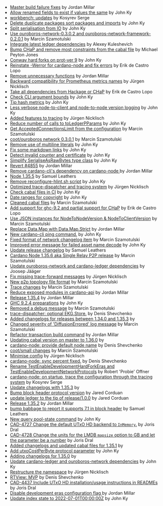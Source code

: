 - [Master build failure fixes](https://github.com/input-output-hk/cardano-node/pull/5115) by Jordan Millar
- [Allow renamed fields to exist if values the same](https://github.com/input-output-hk/cardano-node/pull/5106) by John Ky
- [workbench: updates](https://github.com/input-output-hk/cardano-node/pull/5091) by Kosyrev Serge
- [Delete duplicate packages sort packages and imports](https://github.com/input-output-hk/cardano-node/pull/5084) by John Ky
- [Split serialisation from IO](https://github.com/input-output-hk/cardano-node/pull/5049) by John Ky
- [Use ouroboros-network-0.3.0.2 and ouroboros-network-framework-0.2.0.1](https://github.com/input-output-hk/cardano-node/pull/5018) by Marcin Szamotulski
- [Integrate latest ledger dependencies](https://github.com/input-output-hk/cardano-node/pull/5013) by Alexey Kuleshevich
- [Bump CHaP and remove most constraints from the cabal file](https://github.com/input-output-hk/cardano-node/pull/5012) by Michael Peyton Jones
- [Conway hard forks on prot-ver 9](https://github.com/input-output-hk/cardano-node/pull/4988) by John Ky
- [Reinstate -Werror for cardano-node and fix errors](https://github.com/input-output-hk/cardano-node/pull/4968) by Erik de Castro Lopo
- [Remove unnecessary functions](https://github.com/input-output-hk/cardano-node/pull/4967) by Jordan Millar
- [Backward compatibility for Prometheus metrics names](https://github.com/input-output-hk/cardano-node/pull/4955) by Jürgen Nicklisch
- [Take all dependencies from Hackage or CHaP](https://github.com/input-output-hk/cardano-node/pull/4921) by Erik de Castro Lopo
- [Check CLI argument bounds](https://github.com/input-output-hk/cardano-node/pull/4919) by John Ky
- [Tip hash metrics](https://github.com/input-output-hk/cardano-node/pull/4915) by John Ky
- [Less verbose node-to-client and node-to-node version logging](https://github.com/input-output-hk/cardano-node/pull/4911) by John Ky
- [Added features to tracing](https://github.com/input-output-hk/cardano-node/pull/4908) by Jürgen Nicklisch
- [Reduce number of calls to toLedgerPParams](https://github.com/input-output-hk/cardano-node/pull/4903) by John Ky
- [Get AcceptedConnectionsLimit from the configuration](https://github.com/input-output-hk/cardano-node/pull/4902) by Marcin Szamotulski
- [coot/ouroboros network 0.3.0.1](https://github.com/input-output-hk/cardano-node/pull/4891) by Marcin Szamotulski
- [Remove use of multiline literals](https://github.com/input-output-hk/cardano-node/pull/4889) by John Ky
- [Fix some markdown links](https://github.com/input-output-hk/cardano-node/pull/4882) by John Ky
- [Detect invalid counter and certificate](https://github.com/input-output-hk/cardano-node/pull/4880) by John Ky
- [Simplify SerialiseAsRawBytes type class](https://github.com/input-output-hk/cardano-node/pull/4876) by John Ky
- [Revert #4855](https://github.com/input-output-hk/cardano-node/pull/4870) by Jordan Millar
- [Remove cardano-cli's dependency on cardano-node ](https://github.com/input-output-hk/cardano-node/pull/4855) by Jordan Millar
- [Node 1.35.5](https://github.com/input-output-hk/cardano-node/pull/4851) by Samuel Leathers
- [Remove reconfigure-hlint.sh script](https://github.com/input-output-hk/cardano-node/pull/4838) by John Ky
- [Optimized trace-dispatcher and tracing system](https://github.com/input-output-hk/cardano-node/pull/4811) by Jürgen Nicklisch
- [Check cabal files in CI](https://github.com/input-output-hk/cardano-node/pull/4766) by John Ky
- [Date ranges for copyright](https://github.com/input-output-hk/cardano-node/pull/4755) by John Ky
- [Cleaned cabal files](https://github.com/input-output-hk/cardano-node/pull/4710) by Marcin Szamotulski
- [Add support for ghc-9.2 and partial support for CHaP](https://github.com/input-output-hk/cardano-node/pull/4701) by Erik de Castro Lopo
- [Use JSON instances for NodeToNodeVersion & NodeToClientVersion](https://github.com/input-output-hk/cardano-node/pull/4691) by Marcin Szamotulski
- [Replace Data.Map with Data.Map.Strict](https://github.com/input-output-hk/cardano-node/pull/4675) by Jordan Millar
- [New cardano-cli ping command.](https://github.com/input-output-hk/cardano-node/pull/4664) by John Ky
- [Fixed format of network changelog item](https://github.com/input-output-hk/cardano-node/pull/4651) by Marcin Szamotulski
- [Improved error message for failed asset name decode](https://github.com/input-output-hk/cardano-node/pull/4626) by John Ky
- [Update release changelog](https://github.com/input-output-hk/cardano-node/pull/4618) by Samuel Leathers
- [Cardano Node 1.35.6 aka Single Relay P2P release](https://github.com/input-output-hk/cardano-node/pull/4612) by Marcin Szamotulski
- [Update ouroboros-network and cardano-ledger dependencies](https://github.com/input-output-hk/cardano-node/pull/4608) by Joosep Jääger
- [Fix missing trace-forward messages](https://github.com/input-output-hk/cardano-node/pull/4581) by Jürgen Nicklisch
- [New p2p topology file format](https://github.com/input-output-hk/cardano-node/pull/4563) by Marcin Szamotulski
- [Trace changes](https://github.com/input-output-hk/cardano-node/pull/4561) by Marcin Szamotulski
- [Reduce exposed modules in cardano-api](https://github.com/input-output-hk/cardano-node/pull/4546) by Jordan Millar
- [Release 1.35.4](https://github.com/input-output-hk/cardano-node/pull/4508) by Jordan Millar
- [GHC 9.2.4 preparations](https://github.com/input-output-hk/cardano-node/pull/4504) by John Ky
- [Removed a debug message](https://github.com/input-output-hk/cardano-node/pull/4500) by Marcin Szamotulski
- [trace-dispatcher: optional EKG.Store.](https://github.com/input-output-hk/cardano-node/pull/4499) by Denis Shevchenko
- [Added changelogs for releases between 1.34.0 and 1.35.3](https://github.com/input-output-hk/cardano-node/pull/4466) by 
- [Changed severity of 'DiffusionErrored' log message](https://github.com/input-output-hk/cardano-node/pull/4465) by Marcin Szamotulski
- [Refactor transaction build command](https://github.com/input-output-hk/cardano-node/pull/4446) by Jordan Millar
- [Updating cabal version on master to 1.36.0](https://github.com/input-output-hk/cardano-node/pull/4391) by 
- [cardano-node: provide default node name](https://github.com/input-output-hk/cardano-node/pull/4366) by Denis Shevchenko
- [coot/small changes](https://github.com/input-output-hk/cardano-node/pull/4363) by Marcin Szamotulski
- [Minimise config](https://github.com/input-output-hk/cardano-node/pull/4351) by Jürgen Nicklisch
- [cardano-node: sync percent fixed.](https://github.com/input-output-hk/cardano-node/pull/4350) by Denis Shevchenko
- [Rename TestEnableDevelopmentHardForkEras and TestEnableDevelopmentNetworkProtocols](https://github.com/input-output-hk/cardano-node/pull/4341) by Robert 'Probie' Offner
- [cardano-node:  on startup, trace the configuration through the tracing system](https://github.com/input-output-hk/cardano-node/pull/4295) by Kosyrev Serge
- [Update changelogs with 1.35.3](https://github.com/input-output-hk/cardano-node/pull/4269) by 
- [Bump block header protocol version](https://github.com/input-output-hk/cardano-node/pull/4260) by Jared Corduan
- [update ledger to the tip of release/1.0.0](https://github.com/input-output-hk/cardano-node/pull/4242) by Jared Corduan
- [Release 1.35.2](https://github.com/input-output-hk/cardano-node/pull/4220) by Jordan Millar
- [bump babbage to report it supports 7.1 in block header](https://github.com/input-output-hk/cardano-node/pull/4211) by Samuel Leathers
- [New query pool-state command](https://github.com/input-output-hk/cardano-node/pull/4170) by John Ky
- [CAD-4727 Change the default UTxO HD backend to `InMemory`.](https://github.com/input-output-hk/cardano-node/pull/4156) by Joris Dral
- [CAD-4728  Change the units for the LMDB `mapsize` option to GB and let the parameter be a number](https://github.com/input-output-hk/cardano-node/pull/4155) by Joris Dral
- [Added changelogs and updated cabal files for 1.35.1](https://github.com/input-output-hk/cardano-node/pull/4153) by 
- [Add utxoCostPerByte protocol parameter](https://github.com/input-output-hk/cardano-node/pull/4141) by John Ky
- [Adding changelogs for 1.35.0](https://github.com/input-output-hk/cardano-node/pull/4136) by 
- [Update cardano-ledger and ouroboros-network dependencies](https://github.com/input-output-hk/cardano-node/pull/4118) by John Ky
- [Restructure the namespace](https://github.com/input-output-hk/cardano-node/pull/4117) by Jürgen Nicklisch
- [RTView: MVP](https://github.com/input-output-hk/cardano-node/pull/4105) by Denis Shevchenko
- [CAD-4437 Include UTxO HD installation/usage instructions in READMEs](https://github.com/input-output-hk/cardano-node/pull/4079) by Joris Dral
- [Disable development eras configuration flag ](https://github.com/input-output-hk/cardano-node/pull/4030) by Jordan Millar
- [Update index state to 2022-07-01T00:00:00Z](https://github.com/input-output-hk/cardano-node/pull/3862) by John Ky
